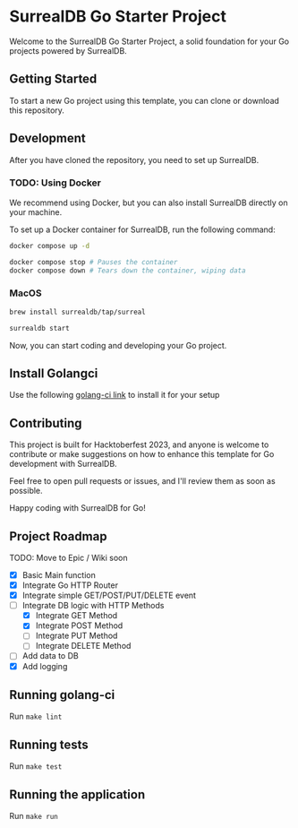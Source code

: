 # SurrealDB Go Starter Project
Welcome to the SurrealDB Go Starter Project, a solid foundation for your Go projects powered by SurrealDB.

## Getting Started
To start a new Go project using this template, you can clone or download this repository.

## Development
After you have cloned the repository, you need to set up SurrealDB. 

### TODO: Using Docker
We recommend using Docker, but you can also install SurrealDB directly on your machine.

To set up a Docker container for SurrealDB, run the following command:

```bash
docker compose up -d
```

```bash
docker compose stop # Pauses the container
docker compose down # Tears down the container, wiping data
```


### MacOS

```zsh
brew install surrealdb/tap/surreal
```

```zsh
surrealdb start
```

Now, you can start coding and developing your Go project.

## Install Golangci 

Use the following [golang-ci link](https://golangci-lint.run/usage/install/) to install it for your setup

## Contributing
This project is built for Hacktoberfest 2023, and anyone is welcome to contribute or make suggestions on how to enhance this template for Go development with SurrealDB.

Feel free to open pull requests or issues, and I'll review them as soon as possible.

Happy coding with SurrealDB for Go!

## Project Roadmap

TODO: Move to Epic / Wiki soon

- [x] Basic Main function
- [x] Integrate Go HTTP Router
- [x] Integrate simple GET/POST/PUT/DELETE event
- [ ] Integrate DB logic with HTTP Methods
    - [x] Integrate GET Method
    - [x] Integrate POST Method
    - [ ] Integrate PUT Method
    - [ ] Integrate DELETE Method
- [ ] Add data to DB
- [x] Add logging 

## Running golang-ci

Run `make lint`

## Running tests

Run `make test`

## Running the application

Run `make run`
